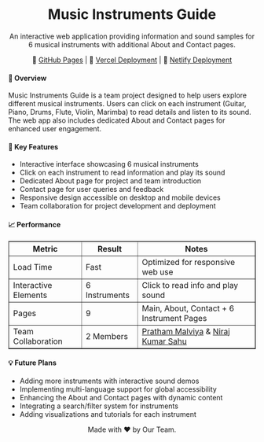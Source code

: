 <div align="center">
  <h1 align="center">Music Instruments Guide</h1>
  <p align="center">
    An interactive web application providing information and sound samples for 6 musical instruments with additional About and Contact pages.
  </p>
  
  <p align="center">
    🔗 <a href="https://prathammalviya1.github.io/Music-Instruments-Guide/" target="_blank">GitHub Pages</a> |
    🔗 <a href="https://music-instruments-guide.vercel.app/" target="_blank">Vercel Deployment</a> | 
    🔗 <a href="https://music-instruments-guide.netlify.app/" target="_blank">Netlify Deployment</a> 
  </p>
</div>

<div>
  <h4>🌟 Overview</h4>
  <p>
    Music Instruments Guide is a team project designed to help users explore different musical instruments. 
    Users can click on each instrument (Guitar, Piano, Drums, Flute, Violin, Marimba) to read details and listen to its sound. 
    The web app also includes dedicated About and Contact pages for enhanced user engagement.
  </p>

  <h4>🔑 Key Features</h4>
  <ul>
    <li>Interactive interface showcasing 6 musical instruments</li>
    <li>Click on each instrument to read information and play its sound</li>
    <li>Dedicated About page for project and team introduction</li>
    <li>Contact page for user queries and feedback</li>
    <li>Responsive design accessible on desktop and mobile devices</li>
    <li>Team collaboration for project development and deployment</li>
  </ul>

  <h4>📈 Performance</h4>
  <table border="1" cellpadding="5" cellspacing="0">
    <thead>
      <tr>
        <th>Metric</th>
        <th>Result</th>
        <th>Notes</th>
      </tr>
    </thead>
    <tbody>
      <tr>
        <td>Load Time</td>
        <td>Fast</td>
        <td>Optimized for responsive web use</td>
      </tr>
      <tr>
        <td>Interactive Elements</td>
        <td>6 Instruments</td>
        <td>Click to read info and play sound</td>
      </tr>
      <tr>
        <td>Pages</td>
        <td>9</td>
        <td>Main, About, Contact + 6 Instrument Pages</td>
      </tr>
      <tr>
        <td>Team Collaboration</td>
        <td>2 Members</td>
        <td>
          <a href="https://github.com/prathammalviya1" target="_blank">Pratham Malviya</a> & 
          <a href="https://github.com/Nirajsahux" target="_blank">Niraj Kumar Sahu</a>
        </td>
      </tr>
    </tbody>
  </table>

  <h4>💡 Future Plans</h4>
  <ul>
    <li>Adding more instruments with interactive sound demos</li>
    <li>Implementing multi-language support for global accessibility</li>
    <li>Enhancing the About and Contact pages with dynamic content</li>
    <li>Integrating a search/filter system for instruments</li>
    <li>Adding visualizations and tutorials for each instrument</li>
  </ul>
</div>

<div align="center">
  Made with ❤️ by Our Team.
</div>
